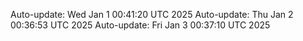 Auto-update: Wed Jan  1 00:41:20 UTC 2025
Auto-update: Thu Jan  2 00:36:53 UTC 2025
Auto-update: Fri Jan  3 00:37:10 UTC 2025
